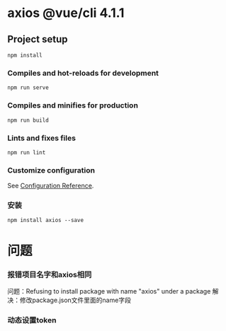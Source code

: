 # axios   @vue/cli 4.1.1

## Project setup
```
npm install
```

### Compiles and hot-reloads for development
```
npm run serve
```

### Compiles and minifies for production
```
npm run build
```

### Lints and fixes files
```
npm run lint
```

### Customize configuration
See [Configuration Reference](https://cli.vuejs.org/config/).

### 安装
```
npm install axios --save
```

# 问题
### 报错项目名字和axios相同
问题：Refusing to install package with name "axios" under a package
解决：修改package.json文件里面的name字段

### 动态设置token